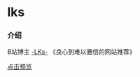 # lks

### 介绍

B站博主 [-LKs-](https://space.bilibili.com/125526?spm_id_from=333.788.b_765f7570696e666f.1) 《良心到难以置信的网站推荐》

[点击预览](https://wll19890224.github.io/lks)
